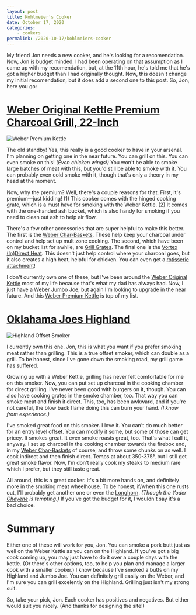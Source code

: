 ```yaml
---
layout: post
title: Kohlmeier's Cooker
date: October 17, 2020
categories:
    - cookers
permalink: /2020-10-17/kohlmeiers-cooker
---
```


My friend Jon needs a new cooker, and he's looking for a recomendation. Now, Jon is budget minded. I had been operating on that assumption as I came up with my recomendation, but, at the 11th hour, he's told me that he's got a higher budget than I had originally thought. Now, this doesn't change my initial recomendation, but it does add a second one to this post. So, Jon, here you go:

<!-- excerpt -->

# [Weber Original Kettle Premium Charcoal Grill, 22-Inch](https://amzn.to/351IliQ)
![Weber Premium Kettle](https://product-images.weber.com/Grill-Images/Charcoal/14401001AC_REV.png?auto=compress,format&fit=fill&h=950&w=1000&trim=color&trimtol=10&bg=0FFF&pad=50)

The old standby! Yes, this really is a good cooker to have in your arsenal. I'm planning on getting one in the near future. You can grill on this. You can even smoke on this! _(Even chicken wings!)_ You won't be able to smoke large batches of meat with this, but you'd still be able to smoke with it. You can probably even cold smoke with it, though that's only a theory in my head at the moment.

Now, why the premium? Well, there's a couple reasons for that. First, it's premium—just kidding! (1) This cooker comes with the hinged cooking grate, which is a must have for smoking with the Weber Kettle. (2) It comes with the one-handed ash  bucket, which is also handy for smoking if you need to clean out ash to help air flow.

There's a few other accessories that are super helpful to make this better. The first is the [Weber Char-Baskets](https://amzn.to/37kVPcn). These help keep your charcoal under control and help set up mult zone cooking. The second, which have been on my bucket list for awhile, are [Grill Grates](https://amzn.to/3jbT8vY). The final one is the [Vortex (In)Direct Heat](https://amzn.to/2Thllat). This doesn't just help control where your charcoal goes, but it also creates a high heat, helpful for chicken. You can even get a [rotisserie attachment](https://amzn.to/3o4mlwv)!

I don't currently own one of these, but I've been around the [Weber Original Kettle](https://amzn.to/31kob2F) most of my life because that's what my dad has always had. Now, I just have a [Weber Jumbo Joe](https://amzn.to/3lWPmbD), but again I'm looking to upgrade in the near future. And this [Weber Premium Kettle](https://amzn.to/351IliQ) is top of my list.

# [Oklahama Joes Highland](https://www.lowes.com/pd/Oklahoma-Joe-s-Highland-879-sq-in-Black-Charcoal-Horizontal-Smoker/50329703)

![Highland Offset Smoker](https://www.oklahomajoes.com/media/catalog/product/cache/ade67a2a5fb1e95775b8850c7ff18d43/7/4/7473070a7cb7e917ff0de9c0917906249eec4142_2.png)

I currently own this one. Jon, this is what you want if you prefer smoking meat rather than grilling. This is a true offset smoker, which can double as a grill. To be honest, since I've gone down the smoking road, my grill game has suffered. 

Growing up with a Weber Kettle, grilling has never felt comfortable for me on this smoker. Now, you can put set up charcoal in the cooking chamber for direct grilling. I've never been good with burgers on it, though. You can also have cooking grates in the smoke chamber, too. That way you can smoke meat and finish it direct. This, too, has been awkward, and if you're not careful, the blow back flame doing this can burn your hand. _(I know from experience.)_

I've smoked great food on this smoker. I love it. You can't do much better for an entry level offset. You can modify it some, but some of those can get pricey. It smokes great. It even smoke roasts great, too. That's what I call it, anyway. I set up charcoal in the cooking chamber towards the firebox end, in my [Weber Char-Baskets](https://amzn.to/37kVPcn) of course, and throw some chunks on as well. I cook indirect and then finish direct. Temps at about 350-375°, but I still get great smoke flavor. Now, I'm don't really cook my steaks to medium rare which I prefer, but they still taste great.

All around, this is a great cooker. It's a bit more hands on, and definitely more in the smoking meat wheelhouse. To be honest, if/when this one rusts out, I'll probably get another one or even the [Longhorn](https://www.oklahomajoes.com/longhorn-offset-smoker). _(Though the Yoder [Cheyene](https://www.yodersmokers.com/backyard/the-cheyenne) is tempting.)_ If you've got the budget for it, I wouldn't say it's a bad choice.

# Summary

Either one of these will work for you, Jon. You can smoke a pork butt just as well on the Weber Kettle as you can on the Highland. If you've got a big cook coming up, you may just have to do it over a couple days with the kettle. (Or there's other options, too, to help you plan and manage a larger cook with a smaller cooker.) I know because I've smoked a butts on my Highland and Jumbo Joe. You can definitely grill easily on the Weber, and I'm sure you can grill excelently on the Highland. Grilling just isn't my strong suit.

So, take your pick, Jon. Each cooker has positives and negatives. But either would suit you nicely. (And thanks for designing the site!)